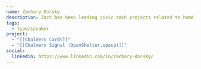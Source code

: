 ```yaml
---
name: Zachary Donsky
description: Zach has been leading civic tech projects related to homelessness and housing for years, including [Chalmers Cards](https://www.chalmerscards.com/) and [Open Shelter Space](https://openshelter.space/).
tags:
  - type/speaker
project:
  - "[[Chalmers Cards]]"
  - "[[Chalmers Signal (OpenShelter.space)]]"
social:
  linkedin: https://www.linkedin.com/in/zachary-donsky/
---
```

